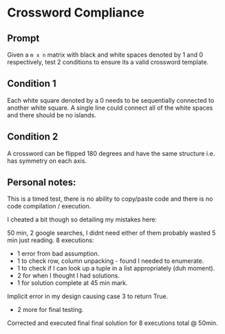 # Crossword Compliance

## Prompt
Given a `m x n` matrix with black and white spaces denoted by 1 and 0 respectively, test 2 conditions to ensure its a valid crossword template.

## Condition 1
Each white square denoted by a 0 needs to be sequentially connected to another white square. A single line could connect all of the white spaces and there should be no islands.

## Condition 2
A crossword can be flipped 180 degrees and have the same structure i.e. has symmetry
on each axis.

## Personal notes:

This is a timed test, there is no ability to copy/paste code and there is no code compilation / execution.

I cheated a bit though so detailing my mistakes here:

50 min, 2 google searches, I didnt need either of them probably wasted 5 min just reading.
8 executions:

-   1 error from bad assumption.
-   1 to check row, column unpacking - found I needed to enumerate.
-   1 to check if I can look up a tuple in a list appropriately (duh moment).
-   2 for when I thought I had solutions.
-   1 for solution complete at 45 min mark.

Implicit error in my design causing case 3 to return True.
-   2 more for final testing.

Corrected and executed final final solution for 8 executions total @ 50min.
